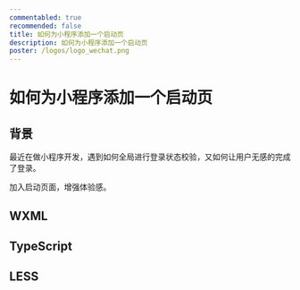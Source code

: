 ```yaml
---
commentabled: true
recommended: false
title: 如何为小程序添加一个启动页
description: 如何为小程序添加一个启动页
poster: /logos/logo_wechat.png
---
```


# 如何为小程序添加一个启动页 #

## 背景 ##

最近在做小程序开发，遇到如何全局进行登录状态校验，又如何让用户无感的完成了登录。

加入启动页面，增强体验感。

## WXML ##



## TypeScript ##



## LESS ##


